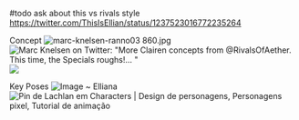 #todo ask about this vs rivals style
https://twitter.com/ThisIsEllian/status/1237523016772235264



Concept
![marc-knelsen-ranno03 860.jpg](https://smashboards.com/attachments/marc-knelsen-ranno03-860-jpg.133341/)
![Marc Knelsen on Twitter: "More Clairen concepts from @RivalsOfAether. This  time, the Specials roughs!… "](https://pbs.twimg.com/media/DLKP3qFX0AAT_To.jpg:large)
![](https://i.pinimg.com/originals/07/cd/5c/07cd5cbcfad5c220d7957b8cde0ffaee.jpg)

Key Poses
![Image](https://pbs.twimg.com/media/DHoVI6fXsAAHT6T?format=jpg&name=small)
~ Elliana
![Pin de Lachlan em Characters | Design de personagens, Personagens pixel,  Tutorial de animação](https://i.pinimg.com/originals/21/10/d8/2110d8ad34d6e991d3cd2f79691f9940.png)